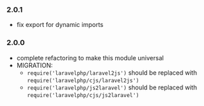 ### 2.0.1

- fix export for dynamic imports

### 2.0.0

- complete refactoring to make this module universal
- MIGRATION:
    - `require('laravelphp/laravel2js')` should be replaced with `require('laravelphp/cjs/laravel2js')`
    - `require('laravelphp/js2laravel')` should be replaced with `require('laravelphp/cjs/js2laravel')`
